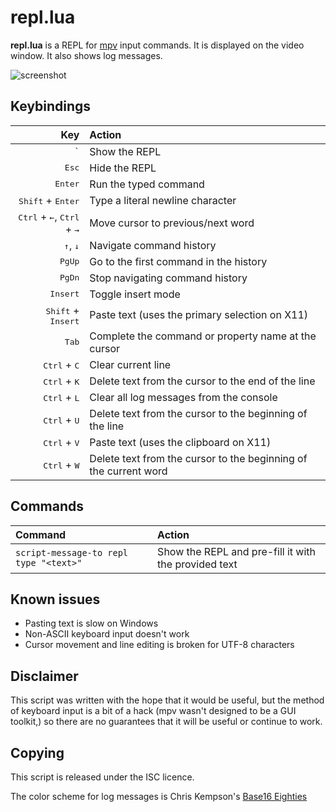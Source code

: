 repl.lua
========

**repl.lua** is a REPL for [mpv][1] input commands. It is displayed on the
video window. It also shows log messages.

![screenshot](https://rossy.github.io/mpv-repl/screen.png)

Keybindings
-----------

| Key | Action |
| ---: | :--- |
| <kbd>`</kbd> | Show the REPL |
| <kbd>Esc</kbd> | Hide the REPL |
| <kbd>Enter</kbd> | Run the typed command |
| <kbd>Shift</kbd> + <kbd>Enter</kbd> | Type a literal newline character |
| <kbd>Ctrl</kbd> + <kbd>←</kbd>, <kbd>Ctrl</kbd> + <kbd>→</kbd> | Move cursor to previous/next word |
| <kbd>↑</kbd>, <kbd>↓</kbd> | Navigate command history |
| <kbd>PgUp</kbd> | Go to the first command in the history |
| <kbd>PgDn</kbd> | Stop navigating command history |
| <kbd>Insert</kbd> | Toggle insert mode |
| <kbd>Shift</kbd> + <kbd>Insert</kbd> | Paste text (uses the primary selection on X11) |
| <kbd>Tab</kbd> | Complete the command or property name at the cursor |
| <kbd>Ctrl</kbd> + <kbd>C</kbd> | Clear current line |
| <kbd>Ctrl</kbd> + <kbd>K</kbd> | Delete text from the cursor to the end of the line |
| <kbd>Ctrl</kbd> + <kbd>L</kbd> | Clear all log messages from the console |
| <kbd>Ctrl</kbd> + <kbd>U</kbd> | Delete text from the cursor to the beginning of the line |
| <kbd>Ctrl</kbd> + <kbd>V</kbd> | Paste text (uses the clipboard on X11) |
| <kbd>Ctrl</kbd> + <kbd>W</kbd> | Delete text from the cursor to the beginning of the current word |

Commands
--------

| Command | Action |
| :--- | :--- |
| ``script-message-to repl type "<text>"`` | Show the REPL and pre-fill it with the provided text |

Known issues
------------

- Pasting text is slow on Windows
- Non-ASCII keyboard input doesn't work
- Cursor movement and line editing is broken for UTF-8 characters

Disclaimer
----------

This script was written with the hope that it would be useful, but the method
of keyboard input is a bit of a hack (mpv wasn't designed to be a GUI toolkit,)
so there are no guarantees that it will be useful or continue to work.

Copying
-------

This script is released under the ISC licence.

The color scheme for log messages is Chris Kempson's [Base16 Eighties][2]

[1]: https://mpv.io/
[2]: https://github.com/chriskempson/base16-default-schemes
